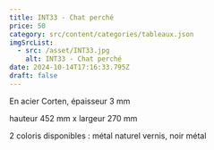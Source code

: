```yaml
---
title: INT33 - Chat perché
price: 50
category: src/content/categories/tableaux.json
imgSrcList:
  - src: /asset/INT33.jpg
    alt: INT33 - Chat perché
date: 2024-10-14T17:16:33.795Z
draft: false
---
```


En acier Corten, épaisseur 3 mm

hauteur 452 mm x largeur 270 mm 

2 coloris disponibles : métal naturel vernis, noir métal
